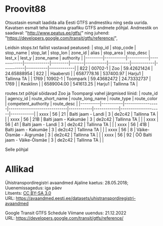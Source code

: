 # Proovit88
Otsustasin esmalt laadida alla Eesti GTFS andmestiku ning seda uurida. Kavatsen esmalt teha lihtsama graafiku GTFS andmete põhjal. Andmestik on saadaval: "http://www.peatus.ee/gtfs/" ning juhend: "https://developers.google.com/transit/gtfs/reference/",

Leidsin stops.txt failist vastavad peatused:
| stop_id | stop_code | stop_name | stop_lat    | stop_lon    | zone_id | alias | stop_area | stop_desc | lest_x     | lest_y    | zone_name | authority   |
|---------|-----------|-----------|-------------|-------------|---------|-------|-----------|-----------|------------|-----------|-----------|-------------|
| 822     | 00702-1   | Zoo       | 59.42621424 | 24.65888954 | 822     |       | Haabersti |           | 6587778.16 | 537400.97 | Harju1    | Tallinna TA |
| 1769    | 10902-1   | Toompark  | 59.43682472 | 24.73332737 | 1769    |       | Kesklinn  |           | 6589004.00 | 541613.25 | Harju1    | Tallinna TA |

routes.txt põhjal sõidavad Zoo ja Toompargi vahel järgmised liinid:
| route_id | agency_id | route_short_name | route_long_name              | route_type | route_color | competent_authority | route_desc |
|----------|-----------|------------------|------------------------------|------------|-------------|---------------------|------------|
| xxxx     | 56        | 21               | Balti jaam - Landi           | 3          | de2c42      | Tallinna TA         |            |
| xxxx     | 56        | 21B              | Balti jaam - Kakumäe         | 3          | de2c42      | Tallinna TA         |            |
| xxxx     | 56        | 41               | Balti jaam - Landi           | 3          | de2c42      | Tallinna TA         |            |
| xxxx     | 56        | 41B              | Balti jaam - Kakumäe         | 3          | de2c42      | Tallinna TA         |            |
| xxxx     | 56        | 8                | Väike-Õismäe - Äigrumäe      | 3          | de2c42      | Tallinna TA         |            |
| xxxx     | 56        | 92               | ÖÖ Balti jaam - Väike-Õismäe | 3          | de2c42      | Tallinna TA         |            |

Selle põhjal
# Allikad
Ühistranspordiregistri avaandmed
Ajaline kaetus: 28.05.2018; Uuenemissagedus: iga päev  
Litsents: [CC BY-SA 3.0](https://creativecommons.org/licenses/by-sa/3.0/ee/deed.et)  
URL: https://avaandmed.eesti.ee/datasets/uhistranspordiregistri-avaandmed

Google Transit GTFS Schedule
Viimane uuendus: 21.12.2022  
URL: https://developers.google.com/transit/gtfs/reference/
